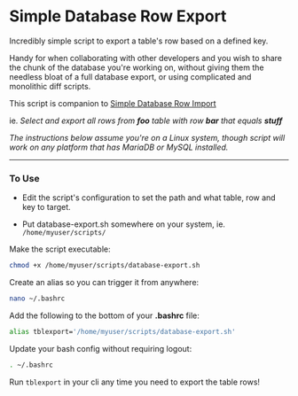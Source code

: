 # Simple Database Row Export #
Incredibly simple script to export a table's row based on a defined key.

Handy for when collaborating with other developers and you wish to share the chunk of the database you're working on, without giving them the needless bloat of a full database export, or using complicated and monolithic diff scripts.

This script is companion to [Simple Database Row Import](../../../simple-database-row-import)

ie. *Select and export all rows from **foo** table with row **bar** that equals **stuff***

*The instructions below assume you're on a Linux system, though script will work on any platform that has MariaDB or MySQL installed.*
***
### To Use ###
- Edit the script's configuration to set the path and what table, row and key to target.

- Put database-export.sh somewhere on your system, ie. `/home/myuser/scripts/`

Make the script executable:

```bash
chmod +x /home/myuser/scripts/database-export.sh
```

Create an alias so you can trigger it from anywhere:

```bash
nano ~/.bashrc
```

Add the following to the bottom of your **.bashrc** file:

```bash
alias tblexport='/home/myuser/scripts/database-export.sh'
```

Update your bash config without requiring logout:

```bash
. ~/.bashrc
```

Run `tblexport` in your cli any time you need to export the table rows!
